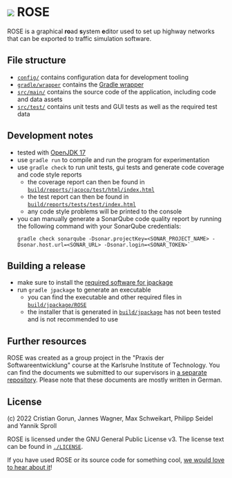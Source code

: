 # ![](https://avatars.githubusercontent.com/u/102614006?s=20&v=4) ROSE

ROSE is a graphical **ro**ad **s**ystem **e**ditor used to set up highway networks that can be 
exported to traffic simulation software.

## File structure
* [`config/`](./config) contains configuration data for development tooling
* [`gradle/wrapper`](./gradle/wrapper) contains the
  [Gradle wrapper](https://docs.gradle.org/current/userguide/gradle_wrapper.html)
* [`src/main/`](./src/main) contains the source code of the application, including code and data 
  assets
* [`src/test/`](./src/test) contains unit tests and GUI tests as well as the required test data

## Development notes
* tested with [OpenJDK 17](https://openjdk.java.net/projects/jdk/17/)
* use `gradle run` to compile and run the program for experimentation
* use `gradle check` to run unit tests, gui tests and generate code coverage and code style reports
  * the coverage report can then be found in
    [`build/reports/jacoco/test/html/index.html`](./build/reports/jacoco/test/html/index.html)
  * the test report can then be found in
    [`build/reports/tests/test/index.html`](./build/reports/tests/test/index.html)
  * any code style problems will be printed to the console
* you can manually generate a SonarQube code quality report by running the following command 
  with your SonarQube credentials:
  ```shell
  gradle check sonarqube -Dsonar.projectKey=<SONAR_PROJECT_NAME> -Dsonar.host.url=<SONAR_URL> -Dsonar.login=<SONAR_TOKEN>`
  ```

## Building a release
* make sure to install the
  [required software for jpackage](https://www.baeldung.com/java14-jpackage#packaging-prerequisite)
* run `gradle jpackage` to generate an executable
  * you can find the executable and other required files in
    [`build/jpackage/ROSE`](./build/jpackage/ROSE)
  * the installer that is generated in [`build/jpackage`](./build/jpackage) has not been tested 
    and is not recommended to use

## Further resources
ROSE was created as a group project in the "Praxis der Softwareentwicklung" course at the 
Karlsruhe Institute of Technology.
You can find the documents we submitted to our supervisors in
[a separate repository](https://github.com/road-system-editor/pse-documents).
Please note that these documents are mostly written in German.

## License
(c) 2022 Cristian Gorun, Jannes Wagner, Max Schweikart, Philipp Seidel and Yannik Sproll

ROSE is licensed under the GNU General Public License v3.
The license text can be found in [`./LICENSE`](./LICENSE).

If you have used ROSE or its source code for something cool,
[we would love to hear about it](mailto:hello@maxschweik.art,contact@philipp-seidel.de?subject=I%20used%20ROSE%20for%20something%20cool!)!

